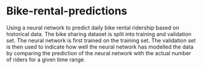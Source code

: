 # Bike-rental-predictions

Using a neural network to predict daily bike rental ridership based on historical data. The bike sharing dataset is split into training and validation set. The neural network is first trained on the training set. The validation set is then used to indicate how well the neural network has modelled the data by comparing the prediction of the neural network with the actual number of riders for a given time range.
